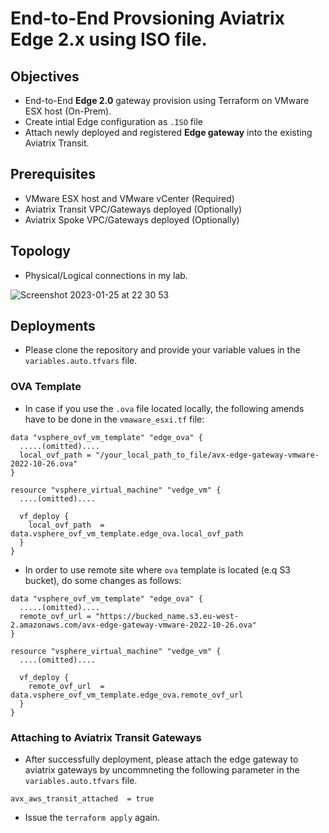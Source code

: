 # End-to-End Provsioning Aviatrix Edge 2.x using ISO file.

## Objectives

- End-to-End **Edge 2.0** gateway provision using Terraform on VMware ESX host (On-Prem). 
- Create intial Edge configuration as `.ISO` file
- Attach newly deployed and registered **Edge gateway** into the existing Aviatrix Transit.

## Prerequisites

- VMware ESX host and VMware vCenter (Required)
- Aviatrix Transit VPC/Gateways deployed (Optionally)
- Aviatrix Spoke VPC/Gateways deployed (Optionally)

## Topology

- Physical/Logical connections in my lab. 

![Screenshot 2023-01-25 at 22 30 53](https://user-images.githubusercontent.com/102957943/214706833-a9ebc3e7-56c5-424a-a88c-63d2da8ab740.png)


## Deployments

- Please clone the repository and provide your variable values in the `variables.auto.tfvars` file.


### OVA Template


- In case if you use the `.ova` file located locally, the following amends have to be done in the `vmaware_esxi.tf` file:

```hcl
data "vsphere_ovf_vm_template" "edge_ova" { 
  .....(omitted)....
  local_ovf_path = "/your_local_path_to_file/avx-edge-gateway-vmware-2022-10-26.ova"
}

resource "vsphere_virtual_machine" "vedge_vm" {
  ....(omitted)....
  
  vf_deploy {
    local_ovf_path  = data.vsphere_ovf_vm_template.edge_ova.local_ovf_path
  }
}
```

- In order to use remote site where `ova` template is located (e.q S3 bucket), do some changes as follows:

```hcl
data "vsphere_ovf_vm_template" "edge_ova" { 
  .....(omitted)....
  remote_ovf_url = "https://bucked_name.s3.eu-west-2.amazonaws.com/avx-edge-gateway-vmware-2022-10-26.ova"
}

resource "vsphere_virtual_machine" "vedge_vm" {
  ....(omitted)....
  
  vf_deploy {
    remote_ovf_url  = data.vsphere_ovf_vm_template.edge_ova.remote_ovf_url
  }
}
```

### Attaching to Aviatrix Transit Gateways

- After successfully deployment, please attach the edge gateway to aviatrix gateways by uncommneting the following parameter in the `variables.auto.tfvars` file.

```hcl
avx_aws_transit_attached  = true
```

- Issue the `terraform apply` again.
